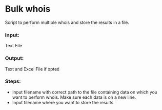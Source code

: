 # Bulk whois

Script to perform multiple whois and store the results in a file.
### Input:
Text File
### Output:
Text and Excel File if opted
### Steps:

-   Input filename with correct path to the file containing data on which you want to perform whois. Make sure each data is on a new line.
-   Input filename where you want to store the results.
